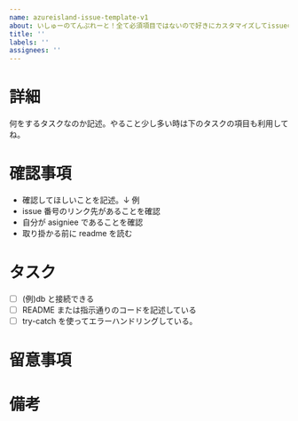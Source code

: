 ```yaml
---
name: azureisland-issue-template-v1
about: いしゅーのてんぷれーと！全て必須項目ではないので好きにカスタマイズしてissueの作成をしてください！
title: ''
labels: ''
assignees: ''
---
```


# 詳細

何をするタスクなのか記述。やること少し多い時は下のタスクの項目も利用してね。

# 確認事項

- 確認してほしいことを記述。↓ 例
- issue 番号のリンク先があることを確認
- 自分が asigniee であることを確認
- 取り掛かる前に readme を読む

# タスク

- [ ] (例)db と接続できる
- [ ] README または指示通りのコードを記述している
- [ ] try-catch を使ってエラーハンドリングしている。

# 留意事項

# 備考

